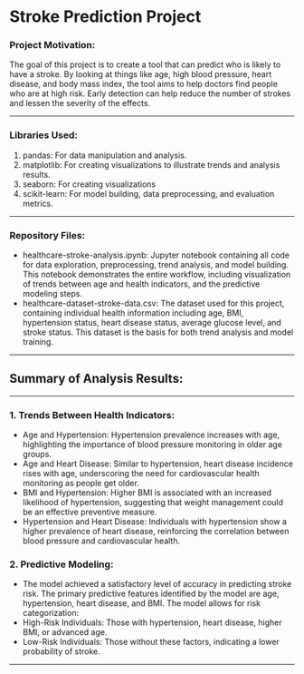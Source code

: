 # Stroke Prediction Project

### Project Motivation: 
The goal of this project is to create a tool that can predict who is likely to have a stroke. By looking at things like age, high blood pressure, heart disease, and body mass index, the tool aims to help doctors find people who are at high risk. Early detection can help reduce the number of strokes and lessen the severity of the effects.

---
### Libraries Used:
1. pandas: For data manipulation and analysis.
2. matplotlib: For creating visualizations to illustrate trends and analysis results.
3. seaborn: For creating visualizations
4. scikit-learn: For model building, data preprocessing, and evaluation metrics.

---
### Repository Files:
- healthcare-stroke-analysis.ipynb: Jupyter notebook containing all code for data exploration, preprocessing, trend analysis, and model building. This notebook demonstrates the entire workflow, including visualization of trends between age and health indicators, and the predictive modeling steps.
- healthcare-dataset-stroke-data.csv: The dataset used for this project, containing individual health information including age, BMI, hypertension status, heart disease status, average glucose level, and stroke status. This dataset is the basis for both trend analysis and model training.

---
## Summary of Analysis Results:

---
### 1. Trends Between Health Indicators:
- Age and Hypertension: Hypertension prevalence increases with age, highlighting the importance of blood pressure monitoring in older age groups.
- Age and Heart Disease: Similar to hypertension, heart disease incidence rises with age, underscoring the need for cardiovascular health monitoring as people get older.
- BMI and Hypertension: Higher BMI is associated with an increased likelihood of hypertension, suggesting that weight management could be an effective preventive measure.
- Hypertension and Heart Disease: Individuals with hypertension show a higher prevalence of heart disease, reinforcing the correlation between blood pressure and cardiovascular health.

### 2. Predictive Modeling:
- The model achieved a satisfactory level of accuracy in predicting stroke risk. The primary predictive features identified by the model are age, hypertension, heart disease, and BMI. The model allows for risk categorization:
- High-Risk Individuals: Those with hypertension, heart disease, higher BMI, or advanced age.
- Low-Risk Individuals: Those without these factors, indicating a lower probability of stroke.

---

